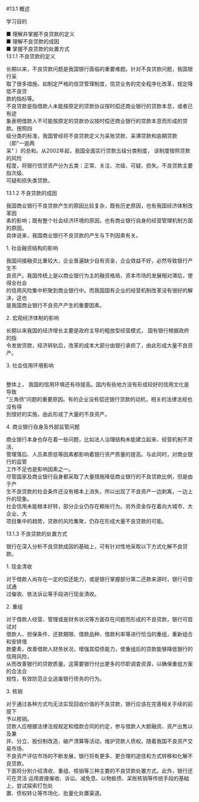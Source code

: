 #13.1 概述
<p>学习目的 </p>
    <p> ■ 理解并掌握不良贷款的定义 <br />
      ■ 理解不良贷款的成因 <br />
      ■ 掌握不良贷款的处置方式 <br />
    13.1.1 不良贷款的定义</p>
    <p>长期以来，不良贷款问题是我国银行面临的重要难题。针对不良贷款问题，我国银行采 <br />
      取了很多措施，如制定严格的信贷管理制度，信贷业务的完全程序化改革，规定降低不良贷 <br />
      款的指标等。 <br />
不良贷款是指借款人未能按原定的贷款协议按时偿还商业银行的贷款本息，或者已有迹 <br />
象表明借款人不可能按原定的贷款协议按时偿还商业银行的贷款本息而形成的贷款。按照四 <br />
级分类的标准，我国曾经将不良贷款定义为呆账贷款、呆滞贷款和逾期贷款（即&quot;一逾两 <br />
呆&quot; ）的总和。从2002年起，我国全面实行贷款五级分类制度， 该制度按照贷款的风险 <br />
程度，将银行信贷资产分为五类：正常、关注、次级、可疑、损失。不良贷款主要指次级、 <br />
可疑和损失类贷款。 <br />
    </p>
    <p>13.1.2 不良贷款的成因</p>
    <p>我国商业银行不良贷款产生的原因比较复杂，既有历史原因，也有我国经济体制改革因 <br />
      素的影响；既有整个社会经济环境的原因，也有商业银行自身的经营管理机制方面的原因。 <br />
    具体说来，我国商业银行不良贷款的产生与下列因素有关。</p>
    <p>1. 社会融资结构的影响</p>
    <p>我国间接融资比重较大，企业普遍缺少自有资金，企业效益不好，必然导致银行产生不 <br />
      良资产。我国传统上是以商业银行为主的融资格局，资本市场的发展相对滞后，使得全社会 <br />
      的信用风险集中积聚到商业银行中。而我国国有企业的经营机制改革没有很好的解决，这也 <br />
    是我国商业银行不良资产产生的重要因素。</p>
    <p> 2. 宏观经济体制的影响</p>
    <p>长期以来我国的经济增长主要是政府主导的粗放型经营模式， 国有银行根据政府的指 <br />
    令发放贷款，经济转轨后，改革的成本大部分由银行承担了，由此形成大量不良资产。</p>
    <p>3. 社会信用环境影响 </p>
    <p><br />
整体上， 我国的信用环境还有待提高。国内有些地方没有形成较好的信用文化是导致 <br />
&quot;三角债&quot;问题的重要原因。有的企业没有偿还银行贷款的动机，相关的法律法规也没有得 <br />
到很好的实施，由此形成了大量的不良资产。 <br />
    </p>
    <p>4. 商业银行自身及外部监管问题</p>
    <p>商业银行本身也存在着一些问题，比如法人治理结构未能建立起来、经营机制不灵活、 <br />
      管理落后、人员素质低等因素都影响着银行资产质量的提高。与此同时，对商业银行的监管 <br />
      工作不足也是影响因素之一。 <br />
尽管国家及商业银行自身都采取了大量措施降低商业银行的不良贷款比例，但是由于产 <br />
生不良贷款的社会条件还没有根本上消失，所以出现了不良资产一边剥离，一边上升的现象。 <br />
社会信用未能根本好转，部分企业仍存在赖账行为。另外资金存在着向大城市、大企业、大 <br />
项目集中的趋势，贷款的风险集聚，仍存在形成大量不良贷款的可能。 </p>
    <p>13.1.3 不良贷款的处置方式</p>
    <p>银行在深入分析不良贷款成因的基础上，可有针对性地采取以下方式化解不良贷款。</p>
    <p>1. 现金清收</p>
    <p>对于借款人尚存在一定的偿还能力，或是银行掌握部分第二还款来源时，银行可尝试通 <br />
    过催收、依法诉讼等手段进行现金清收。</p>
    <p>2. 重组</p>
    <p>对于借款人经营、管理或是财务状况等方面存在问题而形成的不良贷款，银行可尝试对 <br />
      借款人、担保条件、还款期限、借款品种、借款利率等进行恰当的重组，重新组合和安排借 <br />
      款要素，改善借款人财务状况，增强其偿债能力，使重组后的贷款能够降低银行的信用风险， <br />
      从而改善银行的贷款质量。这需要银行付出更多的尽职调查资源，以确保重组方案的合法合 <br />
    规性，有效防范企业逃废银行债务的行为。</p>
    <p>3. 核销 </p>
    <p>对于通过各种方式均无法实现回收价值的不良贷款，银行应该在完善相关手续的前提下 <br />
      予以核销。 <br />
贷款人应根据法律法规规定和借款合同的约定，参与借款人大额融资、资产出售以及兼 <br />
并、分立、股份制改造、破产清算等活动，维护贷款人债权。随着我国不良资产交易市场、 <br />
不良资产评估市场的不断发展，银行将有更多、更合理的途径和方式转移和化解不良贷款。 <br />
下面将分别介绍清收、重组、核销等三种主要的不良贷款处置方式。此外，银行还可在灵活 运用直接催收、诉讼、减免息、以物抵债、呆账核销等传统手段的基础上，尝试探索打包处 <br />
置、债权转让等市场化、批量化处置渠道。</p>